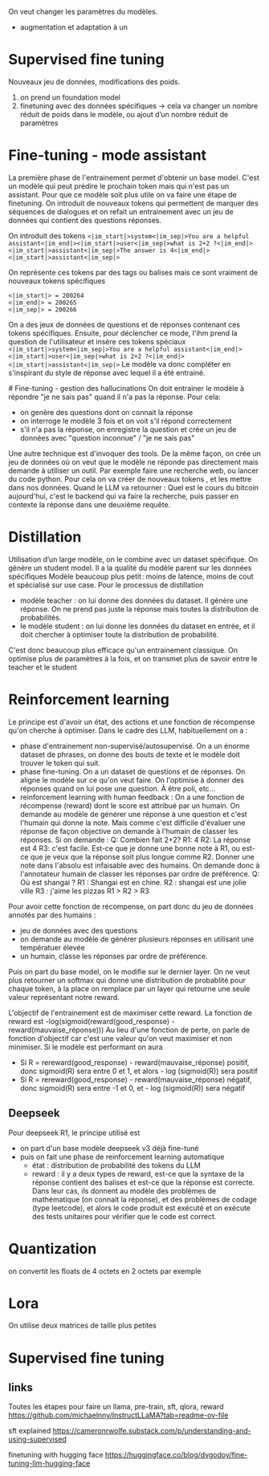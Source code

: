 On veut changer les paramètres du modèles. 
- augmentation et adaptation à un 
# Supervised fine tuning
Nouveaux jeu de données, modifications des poids.
1. on prend un foundation model
2. finetuning avec des données spécifiques -> cela va changer un nombre réduit de poids dans le modèle, ou ajout d’un nombre réduit de paramètres

# Fine-tuning - mode assistant
La première phase de l'entrainement permet d'obtenir un base model. C'est un modèle qui peut prédire le prochain token mais qui n'est pas un assistant.
Pour que ce modèle soit plus utile on va faire une étape de finetuning.
On introduit de nouveaux tokens qui permettent de marquer des séquences de dialogues et on refait un entrainement avec un jeu de données qui contient des questions réponses.

On introduit des tokens 
```<|im_start|>system<|im_sep|>You are a helpful assistant<|im_end|><|im_start|>user<|im_sep|>what is 2+2 ?<|im_end|><|im_start|>assistant<|im_sep|>The answer is 4<|im_end|><|im_start|>assistant<|im_sep|>```

On représente ces tokens par des tags ou balises mais ce sont vraiment de nouveaux tokens spécifiques
```
<|im_start|> = 200264
<|im_end|> = 200265
<|im_sep|> = 200266
```
On a des jeux de données de questions et de réponses contenant ces tokens spécifiques. Ensuite, pour déclencher ce mode, l'ihm prend la question de l'utilisateur et insère ces tokens spéciaux
```<|im_start|>system<|im_sep|>You are a helpful assistant<|im_end|><|im_start|>user<|im_sep|>what is 2+2 ?<|im_end|><|im_start|>assistant<|im_sep|>```
Le modèle va donc compléter en s'inspirant du style de réponse avec lequel il a été entrainé.

# Fine-tuning - gestion des hallucinations
On doit entrainer le modèle à répondre "je ne sais pas" quand il n'a pas la réponse.
Pour cela:
- on genère des questions dont on connait la réponse
- on interroge le modèle 3 fois et on voit s'il répond correctement
- s'il n'a pas la réponse, on enregistre la question et crée un jeu de données avec "question inconnue" / "je ne sais pas"

Une autre technique est d'invoquer des tools. De la même façon, on crée un jeu de données où on veut que le modèle ne réponde pas directement mais demande à utiliser un outil. Par exemple faire une recherche web, ou lancer du code python.
Pour cela on va créer de nouveaux tokens <SEARCH-TOOL></SEARCH-TOOL>, et les mettre dans nos données. Quand le LLM va retourner : <SEARCH-TOOL>Quel est le cours du bitcoin aujourd'hui</SEARCH-TOOL>, c'est le backend qui va faire la recherche, puis passer en contexte la réponse dans une deuxième requête.

# Distillation
Utilisation d’un large modèle, on le combine avec un dataset spécifique.
On génère un student model.
Il a la qualité du modèle parent sur les données spécifiques
Modèle beaucoup plus petit : moins de latence, moins de cout et spécialisé sur use case.
Pour le processus de distillation
- modèle teacher : on lui donne des données du dataset. Il génère une réponse. On ne prend pas juste la réponse mais toutes la distribution de probabilités.
- le modèle student : on lui donne les données du dataset en entrée, et il doit chercher à optimiser toute la distribution de probabilité. 

C'est donc beaucoup plus efficace qu'un entrainement classique. On optimise plus de paramètres à la fois, et on transmet plus de savoir entre le teacher et le student

# Reinforcement learning
Le principe est d'avoir un état, des actions et une fonction de récompense qu'on cherche à optimiser.
Dans le cadre des LLM, habituellement on a :
- phase d'entrainement non-supervisé/autosupervisé. On a un énorme dataset de phrases, on donne des bouts de texte et le modèle doit trouver le token qui suit.
- phase fine-tuning. On a un dataset de questions et de réponses. On aligne le modèle sur ce qu'on veut faire. On l'optimise à donner des réponses quand on lui pose une question. À être poli, etc...
- reinforcement learning with human feedback : On a une fonction de récompense (reward) dont le score est attribué par un humain. On demande au modèle de générer une réponse à une question et c'est l'humain qui donne la note. Mais comme c'est difficile d'évaluer une réponse de façon objective on demande à l'humain de classer les réponses.
Si on demande :
Q: Combien fait 2+2?
R1: 4
R2: La réponse est 4
R3: c'est facile.
Est-ce que je donne une bonne note à R1, ou est-ce que je veux que la réponse soit plus longue comme R2. Donner une note dans l'absolu est infaisable avec des humains.
On demande donc à l'annotateur humain de classer les réponses par ordre de préférence.
Q: Où est shangai ?
R1 : Shangai est en chine.
R2 : shangai est une jolie ville
R3 : j'aime les pizzas
R1 > R2 > R3

Pour avoir cette fonction de récompense, on part donc du jeu de données annotés par des humains :
- jeu de données avec des questions
- on demande au modèle de générer plusieurs réponses en utilisant une températuer élevée
- un humain, classe les réponses par ordre de préférence.

Puis on part du base model, on le modifie sur le dernier layer. On ne veut plus retourner un softmax qui donne une distribution de probablité pour chaque token, à la place on remplace par un layer qui retourne une seule valeur représentant notre reward.

L'objectif de l'entrainement est de maximiser cette reward.
La fonction de reward est -log(sigmoid(reward(good_response) - reward(mauvaise_réponse)))
Au lieu d'une fonction de perte, on parle de fonction d'objectif car c'est une valeur qu'on veut maximiser et non minimiser.
Si le modèle est performant on aura
 - Si R = rereward(good_response) - reward(mauvaise_réponse) positif, donc sigmoid(R) sera entre 0 et 1, et alors - log (sigmoid(R)) sera positif
 - Si R = rereward(good_response) - reward(mauvaise_réponse) négatif, donc sigmoid(R) sera entre -1 et 0, et - log (sigmoid(R)) sera négatif

## Deepseek
Pour deepseek R1, le principe utilisé est 
- on part d'un base modèle deepseek v3 déjà fine-tuné
- puis on fait une phase de reinforcement learning automatique
    - état : distribution de probabilité des tokens du LLM
    - reward : il y a deux types de reward, est-ce que la syntaxe de la réponse contient des balises <think> et est-ce que la réponse est correcte. Dans leur cas, ils donnent au modèle des problèmes de mathématique (on connait la réponse), et des problèmes de codage (type leetcode), et alors le code produit est exécuté et on exécute des tests unitaires pour vérifier que le code est correct.

# Quantization
on convertit les floats de 4 octets en 2 octets par exemple

# Lora
On utilise deux matrices de taille plus petites 

# Supervised fine tuning
## links
Toutes les étapes pour faire un llama, pre-train, sft, qlora, reward
https://github.com/michaelnny/InstructLLaMA?tab=readme-ov-file

sft explained
https://cameronrwolfe.substack.com/p/understanding-and-using-supervised

finetuning with hugging face
https://huggingface.co/blog/dvgodoy/fine-tuning-llm-hugging-face

